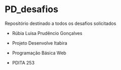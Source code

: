 # PD_desafios

Repositório destinado a todos os desafios solicitados

- Rúbia Luisa Prudêncio Gonçalves

- Projeto Desenvolve Itabira

- Programação Básica Web

- PDITA 253
